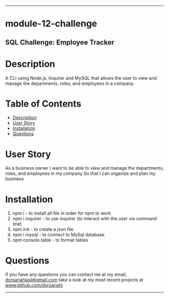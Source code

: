 - - - -
# module-12-challenge

## SQL Challenge: Employee Tracker 

# Description
A CLI using Node.js, Inquirer and MySQL that allows the user to view and manage the departments, roles, and employees in a company.

# Table of Contents
* [Description](https://github.com/dorsariahi/module-12-challenge#Description)
* [User Story](https://github.com/dorsariahi/module-12-challenge#UserStory)
* [Installation](https://github.com/dorsariahi/module-12-challenge#Installation)
* [Questions](https://github.com/dorsariahi/module-12-challenge#Questions)

# User Story
As a business owner I want to be able to view and manage the departments, roles, and employees in my company So that I can organize and plan my business

# Installation
1. npm i - to install all file in order for npm to work
2. npm i inquirer - to use inquirer (to interact with the user via command line)
3. npm init - to create a json file
4. npm i mysql - to connect to MySql database
5. npm console.table - to format tables

# Questions
If you have any questions you can contact me at my email, dorsariahiasl@gmail.com 
    take a look at my most recent projects at www.github.com/dorsariahi
- - - -